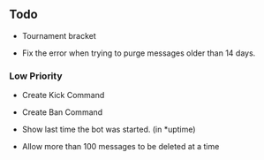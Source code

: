 ## Todo

* Tournament bracket

* Fix the error when trying to purge messages older than 14 days.

### Low Priority

* Create Kick Command

* Create Ban Command

* Show last time the bot was started. (in *uptime)

* Allow more than 100 messages to be deleted at a time
